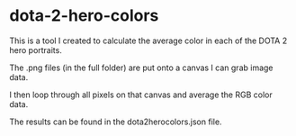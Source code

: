 # dota-2-hero-colors

This is a tool I created to calculate the average color in each of the DOTA 2 hero portraits.

The .png files (in the full folder) are put onto a canvas I can grab image data.

I then loop through all pixels on that canvas and average the RGB color data.

The results can be found in the dota2herocolors.json file.
